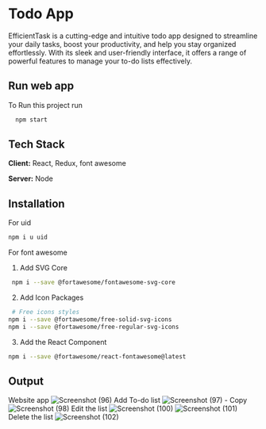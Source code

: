 # Todo App

EfficientTask is a cutting-edge and intuitive todo app designed to streamline your daily tasks, boost your productivity, and help you stay organized effortlessly. With its sleek and user-friendly interface, it offers a range of powerful features to manage your to-do lists effectively.


## Run web app

To Run this project run

```bash
  npm start
```


## Tech Stack

**Client:** React, Redux, font awesome

**Server:** Node


## Installation

For uid

  ```bash
  npm i u uid
```  
For font awesome
1. Add SVG Core
 ```bash
  npm i --save @fortawesome/fontawesome-svg-core
```  
2. Add Icon Packages
 ```bash
  # Free icons styles
npm i --save @fortawesome/free-solid-svg-icons
npm i --save @fortawesome/free-regular-svg-icons
```  
3. Add the React Component
 ```bash
npm i --save @fortawesome/react-fontawesome@latest

```
## Output
Website app
![Screenshot (96)](https://github.com/likeCoder0/todo_app/assets/106910557/b0b89347-00a0-4da1-a429-6768f723d8f6)
Add To-do list
![Screenshot (97) - Copy](https://github.com/likeCoder0/todo_app/assets/106910557/b0482b39-1ab8-44e5-b06d-0fe3a15ab753)
![Screenshot (98)](https://github.com/likeCoder0/todo_app/assets/106910557/0c0ad8ee-3ee5-4250-8178-ff416cdab47b)
Edit the list
![Screenshot (100)](https://github.com/likeCoder0/todo_app/assets/106910557/eeedb847-f9d6-4419-b0f4-df55430f55d9)
![Screenshot (101)](https://github.com/likeCoder0/todo_app/assets/106910557/d0185e06-2e4e-4723-b102-96c3753e74c2)
Delete the list
![Screenshot (102)](https://github.com/likeCoder0/todo_app/assets/106910557/8c5e8807-f569-4b41-a210-6012c660af7e)


